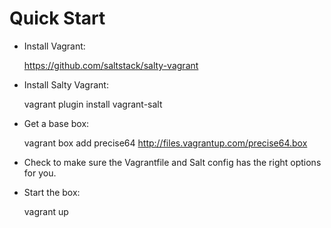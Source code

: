 # Quick Start

- Install Vagrant:

    https://github.com/saltstack/salty-vagrant

- Install Salty Vagrant:

    vagrant plugin install vagrant-salt

- Get a base box:

    vagrant box add precise64 http://files.vagrantup.com/precise64.box

- Check to make sure the Vagrantfile and Salt config has the right options
for you.

- Start the box:

    vagrant up
